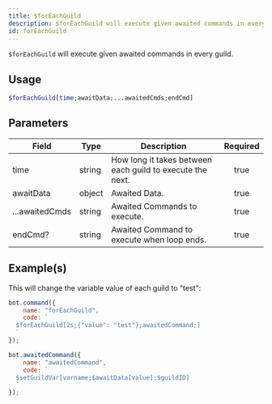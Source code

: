 ```yaml
---
title: $forEachGuild
description: $forEachGuild will execute given awaited commands in every guild.
id: forEachGuild
---
```


`$forEachGuild` will execute given awaited commands in every guild.

## Usage

```php
$forEachGuild[time;awaitData;...awaitedCmds;endCmd]
```

## Parameters

| Field          | Type   | Description                                               | Required |
| -------------- | ------ | --------------------------------------------------------- | :------: |
| time           | string | How long it takes between each guild to execute the next. |   true   |
| awaitData      | object | Awaited Data.                                             |   true   |
| ...awaitedCmds | string | Awaited Commands to execute.                              |   true   |
| endCmd?        | string | Awaited Command to execute when loop ends.                |   true   |

## Example(s)

This will change the variable value of each guild to "test":

```javascript
bot.command({
    name: "forEachGuild",
    code: `
  $forEachGuild[2s;{"value": "test"};awaitedCommand;]
  `
});

bot.awaitedCommand({
    name: "awaitedCommand",
    code: `
  $setGuildVar[varname;$awaitData[value];$guildID]
  `
});
```